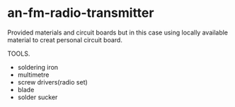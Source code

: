 # an-fm-radio-transmitter
Provided materials and circuit boards but in this case using locally available material to creat personal circuit board.

TOOLS.
- soldering iron
- multimetre
- screw drivers(radio set)
- blade
- solder sucker
